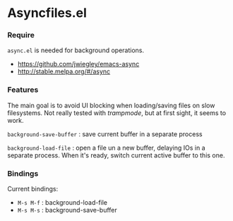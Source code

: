 # Asyncfiles.el


### Require

`async.el` is needed for background operations.
* https://github.com/jwiegley/emacs-async
* http://stable.melpa.org/#/async

### Features

The main goal is to avoid UI blocking when loading/saving files on slow filesystems.
Not really tested with _trampmode_, but at first sight, it seems to work.

`background-save-buffer` : save current buffer in a separate process


`background-load-file` : open a file un a new buffer, delaying IOs in a separate process.
When it's ready, switch current active buffer to this one.


### Bindings

Current bindings:

* `M-s M-f` : background-load-file
* `M-s M-s` : background-save-buffer

